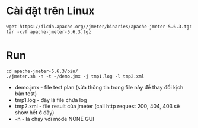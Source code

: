 # Cài đặt trên Linux
```
wget https://dlcdn.apache.org//jmeter/binaries/apache-jmeter-5.6.3.tgz
tar -xvf apache-jmeter-5.6.3.tgz
```

# Run
```
cd apache-jmeter-5.6.3/bin/
./jmeter.sh -n -t ~/demo.jmx -j tmp1.log -l tmp2.xml
```
- demo.jmx - file test plan (sửa thông tin trong file này để thay đổi kịch bản test)
- tmp1.log - đây là file chứa log
- tmp2.xml - file result của jmeter (call http request 200, 404, 403 sẽ show hết ở đây)
- -n - là chạy với mode NONE GUI